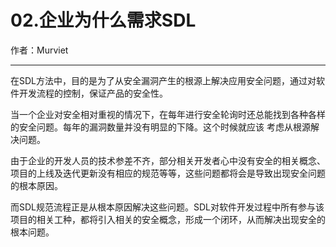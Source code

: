 
# 02.企业为什么需求SDL


作者：Murviet

-----

在SDL方法中，目的是为了从安全漏洞产生的根源上解决应用安全问题，通过对软件开发流程的控制，保证产品的安全性。

当一个企业对安全相对重视的情况下，在每年进行安全轮询时还总能找到各种各样的安全问题。每年的漏洞数量并没有明显的下降。这个时候就应该
 考虑从根源解决问题。

由于企业的开发人员的技术参差不齐，部分相关开发者心中没有安全的相关概念、项目的上线及迭代更新没有相应的规范等等，这些问题都将会是导致出现安全问题的根本原因。

而SDL规范流程正是从根本原因解决这些问题。SDL对软件开发过程中所有参与该项目的相关工种，都将引入相关的安全概念，形成一个闭环，从而解决出现安全的根本问题。